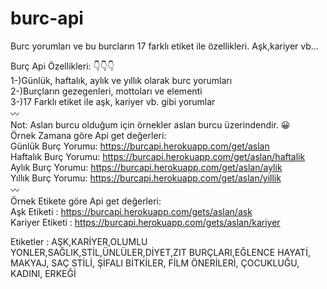 <h1 id="burc-yorumlari">burc-api</h1>
<p>Burc yorumları ve bu burcların 17 farklı etiket ile özellikleri. Aşk,kariyer vb…</p>


Burç Api Özellikleri: 👇👇👇<br>
1-)Günlük, haftalık, aylık ve yıllık olarak burc yorumları<br>
2-)Burçların gezegenleri, mottoları ve elementi<br>
3-)17 Farklı etiket ile aşk, kariyer vb. gibi yorumlar<br>
〰️<br>
Not: Aslan burcu olduğum için örnekler aslan burcu üzerindendir. 😀<br>
Örnek Zamana göre Api get değerleri:<br>
Günlük Burç Yorumu: <a href="https://burcapi.herokuapp.com/get/aslan">https://burcapi.herokuapp.com/get/aslan</a><br>
Haftalık Burç Yorumu: <a href="https://burcapi.herokuapp.com/get/aslan/haftalik">https://burcapi.herokuapp.com/get/aslan/haftalik</a><br>
Aylık Burç Yorumu: <a href="https://burcapi.herokuapp.com/get/aslan/aylik">https://burcapi.herokuapp.com/get/aslan/aylik</a><br>
Yıllık Burç Yorumu: <a href="https://burcapi.herokuapp.com/get/aslan/yillik">https://burcapi.herokuapp.com/get/aslan/yillik</a><br>
〰️<br>
Örnek Etikete göre Api get değerleri:<br>
Aşk Etiketi : <a href="https://burcapi.herokuapp.com/gets/aslan/ask">https://burcapi.herokuapp.com/gets/aslan/ask</a><br>
Kariyer Etiketi : <a href="https://burcapi.herokuapp.com/gets/aslan/kariyer">https://burcapi.herokuapp.com/gets/aslan/kariyer</a></p>
<p>Etiketler : AŞK,KARİYER,OLUMLU YONLER,SAĞLIK,STİL,ÜNLÜLER,DİYET,ZIT BURÇLARI,EĞLENCE HAYATİ, MAKYAJ, SAÇ STİLİ, ŞİFALI BİTKİLER, FİLM ÖNERİLERİ, ÇOCUKLUĞU, KADINI, ERKEĞİ</p>
